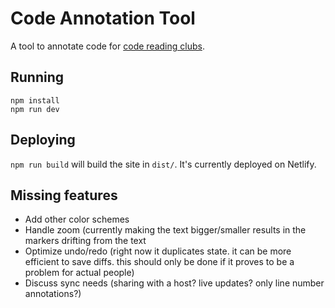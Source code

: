 # Code Annotation Tool

A tool to annotate code for [code reading clubs](https://code-reading.org).

## Running

```shell
npm install
npm run dev
```

## Deploying

`npm run build` will build the site in `dist/`. It's currently deployed on
Netlify.

## Missing features

- Add other color schemes
- Handle zoom (currently making the text bigger/smaller results in the markers
  drifting from the text
- Optimize undo/redo (right now it duplicates state. it can be more efficient to
  save diffs. this should only be done if it proves to be a problem for actual
  people)
- Discuss sync needs (sharing with a host? live updates? only line number
  annotations?)
